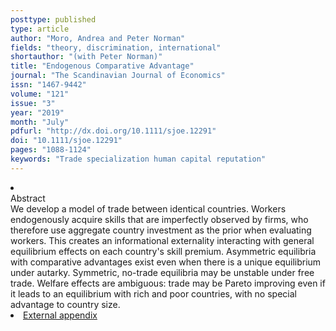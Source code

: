 ```yaml
---
posttype: published
type: article
author: "Moro, Andrea and Peter Norman"
fields: "theory, discrimination, international"
shortauthor: "(with Peter Norman)"
title: "Endogenous Comparative Advantage"
journal: "The Scandinavian Journal of Economics"
issn: "1467-9442"
volume: "121"
issue: "3"
year: "2019"
month: "July"
pdfurl: "http://dx.doi.org/10.1111/sjoe.12291"
doi: "10.1111/sjoe.12291"
pages: "1088-1124"
keywords: "Trade specialization human capital reputation"
---
```

<li class='acc_hide'> <div class="title">Abstract</div>
We develop a model of trade between identical countries. Workers endogenously
acquire skills that are imperfectly observed by firms, who therefore use aggregate
country investment as the prior when evaluating workers. This creates an informational
externality interacting with general equilibrium effects on each country's skill premium.
Asymmetric equilibria with comparative advantages exist even when there is a unique
equilibrium under autarky. Symmetric, no-trade equilibria may be unstable under free
trade. Welfare effects are ambiguous: trade may be Pareto improving even if it leads
to an equilibrium with rich and poor countries, with no special advantage to country
size.
</li>
<li class='acc_hide pdfli spacepdf'><span class="title"><a href="http://andreamoro.net/assets/papers/eca_external_appendix.pdf" target="_blank">
External appendix
    </a>
  </span>
</li>
